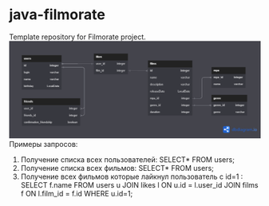 # java-filmorate
Template repository for Filmorate project.
![Схема базы данных](/schema.png)
Примеры запросов:
1. Получение списка всех пользователей:
SELECT*
FROM users;
2. Получение списка всех фильмов: 
SELECT*
FROM users;
3. Получение всех фильмов которые лайкнул пользователь с id=1 :
SELECT f.name 
FROM users u
JOIN likes l ON u.id = l.user_id
JOIN films f ON l.film_id = f.id
WHERE u.id=1; 
